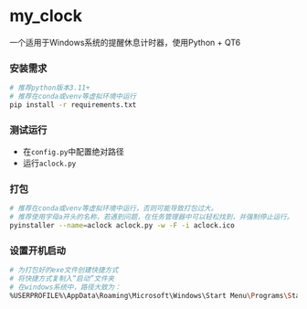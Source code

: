 # my_clock

一个适用于Windows系统的提醒休息计时器，使用Python + QT6

### 安装需求

```bash
# 推荐python版本3.11+
# 推荐在conda或venv等虚拟环境中运行
pip install -r requirements.txt
```

### 测试运行

- 在`config.py`中配置绝对路径
- 运行`aclock.py`

### 打包

```bash
# 推荐在conda或venv等虚拟环境中运行，否则可能导致打包过大。
# 推荐使用字母a开头的名称，若遇到问题，在任务管理器中可以轻松找到，并强制停止运行。
pyinstaller --name=aclock aclock.py -w -F -i aclock.ico
```

### 设置开机启动

``` bash
# 为打包好的exe文件创建快捷方式
# 将快捷方式复制入“启动”文件夹
# 在windows系统中，路径大致为：
%USERPROFILE%\AppData\Roaming\Microsoft\Windows\Start Menu\Programs\Startup
```

